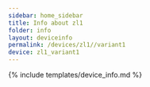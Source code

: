 ```yaml
---
sidebar: home_sidebar
title: Info about zl1
folder: info
layout: deviceinfo
permalink: /devices/zl1//variant1
device: zl1_variant1
---
```

{% include templates/device_info.md %}
